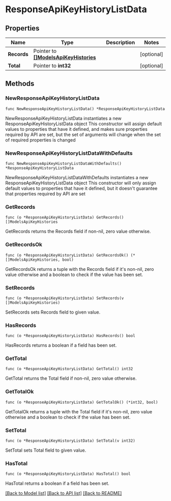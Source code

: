 # ResponseApiKeyHistoryListData

## Properties

Name | Type | Description | Notes
------------ | ------------- | ------------- | -------------
**Records** | Pointer to [**[]ModelsApiKeyHistories**](ModelsApiKeyHistories.md) |  | [optional] 
**Total** | Pointer to **int32** |  | [optional] 

## Methods

### NewResponseApiKeyHistoryListData

`func NewResponseApiKeyHistoryListData() *ResponseApiKeyHistoryListData`

NewResponseApiKeyHistoryListData instantiates a new ResponseApiKeyHistoryListData object
This constructor will assign default values to properties that have it defined,
and makes sure properties required by API are set, but the set of arguments
will change when the set of required properties is changed

### NewResponseApiKeyHistoryListDataWithDefaults

`func NewResponseApiKeyHistoryListDataWithDefaults() *ResponseApiKeyHistoryListData`

NewResponseApiKeyHistoryListDataWithDefaults instantiates a new ResponseApiKeyHistoryListData object
This constructor will only assign default values to properties that have it defined,
but it doesn't guarantee that properties required by API are set

### GetRecords

`func (o *ResponseApiKeyHistoryListData) GetRecords() []ModelsApiKeyHistories`

GetRecords returns the Records field if non-nil, zero value otherwise.

### GetRecordsOk

`func (o *ResponseApiKeyHistoryListData) GetRecordsOk() (*[]ModelsApiKeyHistories, bool)`

GetRecordsOk returns a tuple with the Records field if it's non-nil, zero value otherwise
and a boolean to check if the value has been set.

### SetRecords

`func (o *ResponseApiKeyHistoryListData) SetRecords(v []ModelsApiKeyHistories)`

SetRecords sets Records field to given value.

### HasRecords

`func (o *ResponseApiKeyHistoryListData) HasRecords() bool`

HasRecords returns a boolean if a field has been set.

### GetTotal

`func (o *ResponseApiKeyHistoryListData) GetTotal() int32`

GetTotal returns the Total field if non-nil, zero value otherwise.

### GetTotalOk

`func (o *ResponseApiKeyHistoryListData) GetTotalOk() (*int32, bool)`

GetTotalOk returns a tuple with the Total field if it's non-nil, zero value otherwise
and a boolean to check if the value has been set.

### SetTotal

`func (o *ResponseApiKeyHistoryListData) SetTotal(v int32)`

SetTotal sets Total field to given value.

### HasTotal

`func (o *ResponseApiKeyHistoryListData) HasTotal() bool`

HasTotal returns a boolean if a field has been set.


[[Back to Model list]](../README.md#documentation-for-models) [[Back to API list]](../README.md#documentation-for-api-endpoints) [[Back to README]](../README.md)


